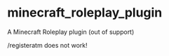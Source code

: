 # minecraft_roleplay_plugin
A Minecraft Roleplay plugin (out of support)

/registeratm does not work!
